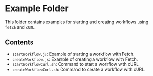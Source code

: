 # Example Folder

This folder contains examples for starting and creating workflows using `fetch` and `cURL`.

## Contents

- `startWorkflow.js`: Example of starting a workflow with Fetch.
- `createWorkflow.js`: Example of creating a workflow with Fetch.
- `startWorkflowCurl.sh`: Command to start a workflow with cURL.
- `createWorkflowCurl.sh`: Command to create a workflow with cURL.
